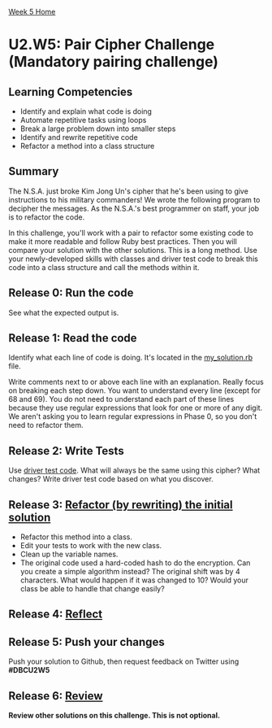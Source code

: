 [Week 5 Home](../)

# U2.W5: Pair Cipher Challenge (Mandatory pairing challenge)

## Learning Competencies
- Identify and explain what code is doing
- Automate repetitive tasks using loops
- Break a large problem down into smaller steps
- Identify and rewrite repetitive code
- Refactor a method into a class structure

## Summary
The N.S.A. just broke Kim Jong Un's cipher that he's been using to give instructions to his military commanders! We wrote the following program to decipher the messages. As the N.S.A.'s best programmer on staff, your job is to refactor the code.

In this challenge, you'll work with a pair to refactor some existing code to make it more readable and follow Ruby best practices. Then you will compare your solution with the other solutions. This is a long method. Use your newly-developed skills with classes and driver test code to break this code into a class structure and call the methods within it.

## Release 0: Run the code
See what the expected output is.

## Release 1:  Read the code
Identify what each line of code is doing. It's located in the [my_solution.rb](my_solution.rb) file.

Write comments next to or above each line with an explanation.
Really focus on breaking each step down. You want to understand every line (except for 68 and 69). You do not need to understand each part of these lines because they use regular expressions that look for one or more of any digit. We aren't asking you to learn regular expressions in Phase 0, so you don't need to refactor them.

## Release 2: Write Tests
Use [driver test code](https://github.com/Devbootcamp/phase-0-handbook/blob/master/coding-references/driver-code.md). What will always be the same using this cipher? What changes? Write driver test code based on what you discover.

## Release 3: [Refactor (by rewriting) the initial solution](https://github.com/Devbootcamp/phase-0-handbook/blob/master/coding-references/refactoring.md)
  - Refactor this method into a class.
  - Edit your tests to work with the new class.
  - Clean up the variable names.
  - The original code used a hard-coded hash to do the encryption. Can you create a simple algorithm instead? The original shift was by 4 characters. What would happen if it was changed to 10? Would your class be able to handle that change easily?

## Release 4: [Reflect](https://github.com/Devbootcamp/phase-0-handbook/blob/master/coding-references/reflection-guidelines.md)

## Release 5: Push your changes
Push your solution to Github, then request feedback on Twitter using **#DBCU2W5**

## Release 6: [Review](https://github.com/Devbootcamp/phase-0-handbook/blob/master/coding-references/review.md)
**Review other solutions on this challenge. This is not optional.**

